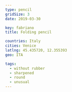 ```yaml
---
type: pencil
gridSize: 3
date: 2019-03-30

key: fabriano
title: Folding pencil

countries: Italy
cities: Venice
latlng: 45.435720, 12.355393
geo: ITA

tags:
  - without rubber
  - sharpened
  - round
  - unusual
---
```


